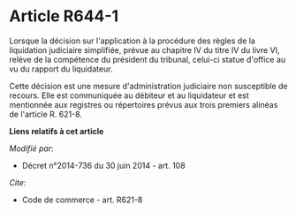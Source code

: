 # Article R644-1

Lorsque la décision sur l'application à la procédure des règles de la liquidation judiciaire simplifiée, prévue au chapitre
IV du titre IV du livre VI, relève de la compétence du président du tribunal, celui-ci statue d'office au vu du rapport du
liquidateur. 

Cette décision est une mesure d'administration judiciaire non susceptible de recours. Elle est communiquée au débiteur et au
liquidateur et est mentionnée aux registres ou répertoires prévus        aux trois premiers alinéas de l'article R. 621-8.

**Liens relatifs à cet article**

_Modifié par_:

  - Décret n°2014-736 du 30 juin 2014 - art. 108

_Cite_:

  - Code de commerce - art. R621-8
